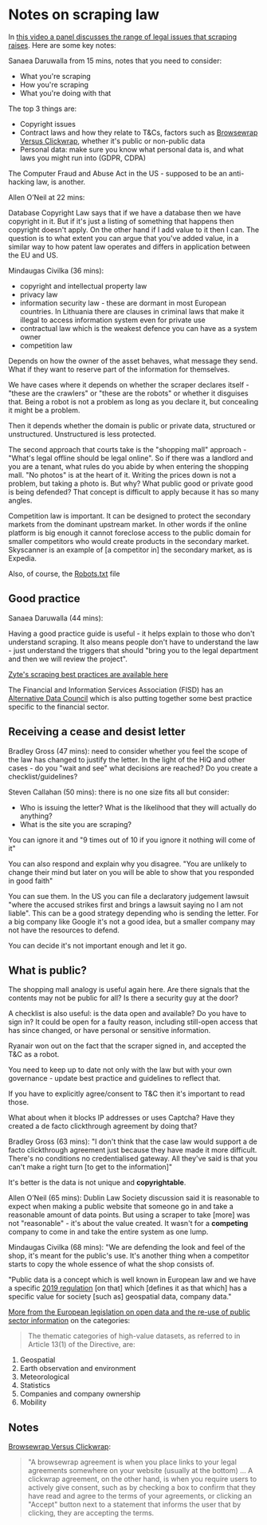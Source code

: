 # Notes on scraping law

In [this video a panel discusses the range of legal issues that scraping raises](https://www.bigmarker.com/oxylabs/web-scraping-legal-perspective?bmid=1b64733cb114). Here are some key notes:

Sanaea Daruwalla from 15 mins, notes that you need to consider:

* What you're scraping
* How you're scraping
* What you're doing with that

The top 3 things are:

* Copyright issues
* Contract laws and how they relate to T&Cs, factors such as [Browsewrap Versus Clickwrap](https://www.termsfeed.com/blog/difference-browsewrap-clickwrap), whether it's public or non-public data
* Personal data: make sure you know what personal data is, and what laws you might run into (GDPR, CDPA)

The Computer Fraud and Abuse Act in the US - supposed to be an anti-hacking law, is another.

Allen O’Neil at 22 mins:

Database Copyright Law says that if we have a database then we have copyright in it. But if it's just a listing of something that happens then copyright doesn't apply. On the other hand if I add value to it then I can. The question is to what extent you can argue that you've added value, in a similar way to how patent law operates and differs in application between the EU and US.

Mindaugas Civilka (36 mins): 

* copyright and intellectual property law
* privacy law
* information security law - these are dormant in most European countries. In Lithuania there are clauses in criminal laws that make it illegal to access information system even for private use
* contractual law which is the weakest defence you can have as a system owner
* competition law 

Depends on how the owner of the asset behaves, what message they send. What if they want to reserve part of the information for themselves. 

We have cases where it depends on whether the scraper declares itself - "these are the crawlers" or "these are the robots" or whether it disguises that. Being a robot is not a problem as long as you declare it, but concealing it might be a problem. 

Then it depends whether the domain is public or private data, structured or unstructured. Unstructured is less protected.

The second approach that courts take is the "shopping mall" approach - "What's legal offline should be legal online". So if there was a landlord and you are a tenant, what rules do you abide by when entering the shopping mall. "No photos" is at the heart of it. Writing the prices down is not a problem, but taking a photo is. But why? What public good or private good is being defended? That concept is difficult to apply because it has so many angles.

Competition law is important. It can be designed to protect the secondary markets from the dominant upstream market. In other words if the online platform is big enough it cannot foreclose access to the public domain for smaller competitors who would create products in the secondary market. Skyscanner is an example of [a competitor in] the secondary market, as is Expedia. 

Also, of course, the [Robots.txt](https://developers.google.com/search/docs/advanced/robots/intro) file

## Good practice

Sanaea Daruwalla (44 mins):

Having a good practice guide is useful - it helps explain to those who don't understand scraping. It also means people don't have to understand the law - just understand the triggers that should "bring you to the legal department and then we will review the project".

[Zyte's scraping best practices are available here](https://www.zyte.com/learn/web-scraping-best-practices/)

The Financial and Information Services Association (FISD) has an [Alternative Data Council](https://history.siia.net/Divisions/FISD-Financial-Information-Services-Association/Programs/Alternative-Data-Council) which is also putting together some best practice specific to the financial sector.

## Receiving a cease and desist letter

Bradley Gross (47 mins): need to consider whether you feel the scope of the law has changed to justify the letter. In the light of the HiQ and other cases - do you "wait and see" what decisions are reached? Do you create a checklist/guidelines?

Steven Callahan (50 mins): there is no one size fits all but consider:

* Who is issuing the letter? What is the likelihood that they will actually do anything? 
* What is the site you are scraping?

You can ignore it and "9 times out of 10 if you ignore it nothing will come of it"

You can also respond and explain why you disagree. "You are unlikely to change their mind but later on you will be able to show that you responded in good faith"

You can sue them. In the US you can file a declaratory judgement lawsuit "where the accused strikes first and brings a lawsuit saying no I am not liable". This can be a good strategy depending who is sending the letter. For a big company like Google it's not a good idea, but a smaller company may not have the resources to defend.

You can decide it's not important enough and let it go.

## What is public?

The shopping mall analogy is useful again here. Are there signals that the contents may not be public for all? Is there a security guy at the door?

A checklist is also useful: is the data open and available? Do you have to sign in? It could be open for a faulty reason, including still-open access that has since changed, or have personal or sensitive information. 

Ryanair won out on the fact that the scraper signed in, and accepted the T&C as a robot.

You need to keep up to date not only with the law but with your own governance - update best practice and guidelines to reflect that.

If you have to explicitly agree/consent to T&C then it's important to read those.

What about when it blocks IP addresses or uses Captcha? Have they created a de facto clickthrough agreement by doing that? 

Bradley Gross (63 mins): "I don't think that the case law would support a de facto clickthrough agreement just because they have made it more difficult. There's no conditions no credentialised gateway. All they've said is that you can't make a right turn [to get to the information]"

It's better is the data is not unique and **copyrightable**. 

Allen O’Neil (65 mins): Dublin Law Society discussion said it is reasonable to expect when making a public website that someone go in and take a reasonable amount of data points. But using a scraper to take [more] was not "reasonable" - it's about the value created. It wasn't for a **competing** company to come in and take the entire system as one lump. 

Mindaugas Civilka (68 mins): "We are defending the look and feel of the shop, it's meant for the public's use. It's another thing when a competitor starts to copy the whole essence of what the shop consists of.

"Public data is a concept which is well known in European law and we have a specific [2019 regulation](https://ec.europa.eu/digital-single-market/en/european-legislation-reuse-public-sector-information) [on that] which [defines it as that which] has a specific value for society [such as] geospatial data, company data."

[More from the European legislation on open data and the re-use of public sector information](https://ec.europa.eu/digital-single-market/en/european-legislation-reuse-public-sector-information) on the categories:

> The thematic categories of high-value datasets, as referred to in Article 13(1) of the Directive, are:
1. Geospatial
2. Earth observation and environment
3. Meteorological
4. Statistics
5. Companies and company ownership
6. Mobility

## Notes

[Browsewrap Versus Clickwrap](https://www.termsfeed.com/blog/difference-browsewrap-clickwrap):

> "A browsewrap agreement is when you place links to your legal agreements somewhere on your website (usually at the bottom) ... A clickwrap agreement, on the other hand, is when you require users to actively give consent, such as by checking a box to confirm that they have read and agree to the terms of your agreements, or clicking an "Accept" button next to a statement that informs the user that by clicking, they are accepting the terms.



